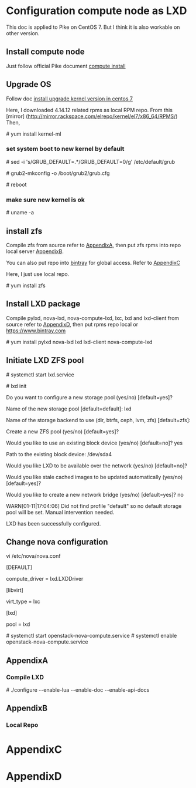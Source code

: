 # Configuration compute node as LXD
This doc is applied to Pike on CentOS 7. But I think it is also workable on other version.

## Install compute node
Just follow official Pike document [compute install](https://docs.openstack.org/nova/pike/install/compute-install-rdo.html)

## Upgrade OS
Follow doc [install upgrade kernel version in centos 7](https://www.tecmint.com/install-upgrade-kernel-version-in-centos-7/)

Here, I downloaded 4.14.12 related rpms as local RPM repo. From this [mirror] (http://mirror.rackspace.com/elrepo/kernel/el7/x86_64/RPMS/)
Then,

\# yum install kernel-ml

### set system boot to new kernel by default
\# sed -i 's/GRUB_DEFAULT=.*/GRUB_DEFAULT=0/g' /etc/default/grub

\# grub2-mkconfig -o /boot/grub2/grub.cfg

\# reboot

### make sure new kernel is ok
\# uname -a

## install zfs
Compile zfs from source refer to [AppendixA][1], then put zfs rpms into repo local server [AppendixB][2].

You can also put repo into [bintray](https://www.bintray.com) for global access. Refer to [AppendixC][3]

Here, I just use local repo.

\# yum install zfs

## Install LXD package
Compile pylxd, nova-lxd, nova-compute-lxd, lxc, lxd and lxd-client from source refer to [AppendixD][4], then put rpms repo local or https://www.bintray.com

\# yum install pylxd nova-lxd lxd lxd-client nova-compute-lxd

## Initiate LXD ZFS pool
\# systemctl start lxd.service

\# lxd init

Do you want to configure a new storage pool (yes/no) [default=yes]?

Name of the new storage pool [default=default]: lxd

Name of the storage backend to use (dir, btrfs, ceph, lvm, zfs) [default=zfs]:

Create a new ZFS pool (yes/no) [default=yes]?

Would you like to use an existing block device (yes/no) [default=no]? yes

Path to the existing block device: /dev/sda4

Would you like LXD to be available over the network (yes/no) [default=no]?

Would you like stale cached images to be updated automatically (yes/no) [default=yes]?

Would you like to create a new network bridge (yes/no) [default=yes]? no

WARN[01-11|17:04:06] Did not find profile "default" so no default storage pool will be set. Manual intervention needed.

LXD has been successfully configured.


## Change nova configuration
vi /etc/nova/nova.conf

[DEFAULT]

compute_driver = lxd.LXDDriver

[libvirt]

virt_type = lxc

[lxd]

pool = lxd

\# systemctl start openstack-nova-compute.service
\# systemctl enable openstack-nova-compute.service


## AppendixA
### Compile LXD
\# ./configure --enable-lua --enable-doc --enable-api-docs
## AppendixB
### Local Repo
# AppendixC
# AppendixD

[1]: #appendixa
[2]: #AppendixB
[3]: #AppendixC
[4]: #AppendixD


